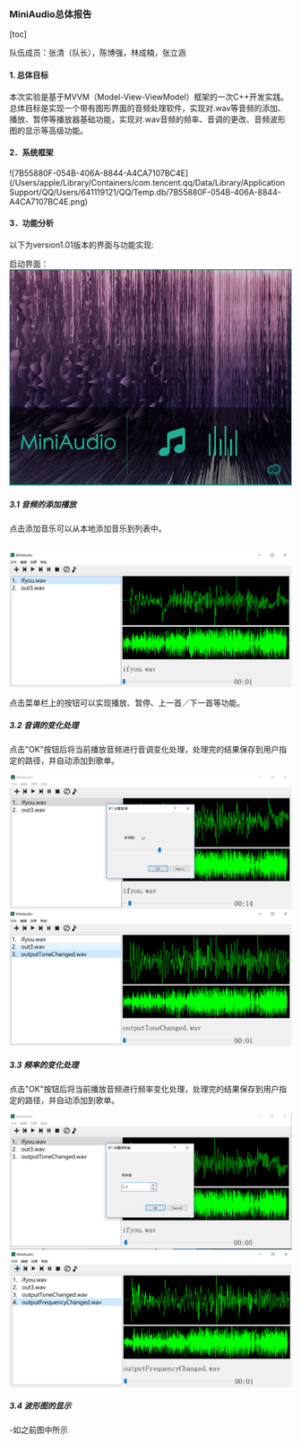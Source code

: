 ### MiniAudio总体报告

 [toc]


队伍成员：张清（队长），陈博强，林成楠，张立涵



#### 1. 总体目标

​	本次实验是基于MVVM（Model-View-ViewModel）框架的一次C++开发实践。总体目标是实现一个带有图形界面的音频处理软件，实现对.wav等音频的添加、播放、暂停等播放器基础功能，实现对.wav音频的频率、音调的更改、音频波形图的显示等高级功能。



#### 2．系统框架

 ![7B55880F-054B-406A-8844-A4CA7107BC4E](/Users/apple/Library/Containers/com.tencent.qq/Data/Library/Application Support/QQ/Users/641119121/QQ/Temp.db/7B55880F-054B-406A-8844-A4CA7107BC4E.png)



#### 3．功能分析

以下为version1.01版本的界面与功能实现:

启动界面：  ![启动界面](./imageReport/before.png)

##### 3.1 音频的添加播放

点击添加音乐可以从本地添加音乐到列表中。

  ![添加音乐结果](./imageReport/添加歌曲并播放.png)

点击菜单栏上的按钮可以实现播放、暂停、上一首／下一首等功能。

##### 3.2 音调的变化处理

点击"OK"按钮后将当前播放音频进行音调变化处理，处理完的结果保存到用户指定的路径，并自动添加到歌单。

 ![设置音调值](./imageReport/选择音调值.png) 
 ![音调改变后](./imageReport/音调改变后.png)

##### 3.3 频率的变化处理

点击"OK"按钮后将当前播放音频进行频率变化处理，处理完的结果保存到用户指定的路径，并自动添加到歌单。

 ![设置频率值](./imageReport/选择频率值.png)
 ![频率改变后](./imageReport/频率改变后.png)

##### 3.4 波形图的显示

 -如之前图中所示



​

​	
